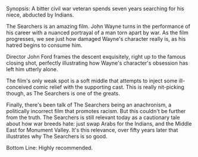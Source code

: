Synopsis: A bitter civil war veteran spends seven years searching for his niece, abducted by Indians.

The Searchers is an amazing film. John Wayne turns in the performance of his career with a nuanced portrayal of a man torn apart by war. As the film progresses, we see just how damaged Wayne's character really is, as his hatred begins to consume him.

Director John Ford frames the descent exquisitely, right up to the famous closing shot, perfectly illustrating how Wayne's character's obsession has left him utterly alone.

The film's only weak spot is a soft middle that attempts to inject some ill-conceived comic relief with the supporting cast. This is really nit-picking though, as The Searchers is one of the greats.

Finally, there's been talk of The Searchers being an anachronism, a politically incorrect film that promotes racism. But this couldn't be further from the truth. The Searchers is still relevant today as a cautionary tale about how war breeds hate: just swap Arabs for the Indians, and the Middle East for Monument Valley. It's this relevance, over fifty years later that illustrates why The Searchers is so good.

Bottom Line: Highly recommended.